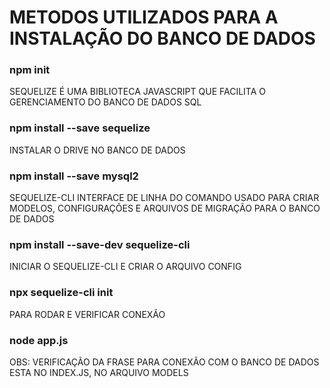 # METODOS UTILIZADOS PARA A INSTALAÇÃO DO BANCO DE DADOS 
### npm init

SEQUELIZE É UMA BIBLIOTECA JAVASCRIPT QUE FACILITA O GERENCIAMENTO DO BANCO DE DADOS SQL
### npm install  --save sequelize

INSTALAR O DRIVE NO BANCO DE DADOS 
### npm install --save mysql2

SEQUELIZE-CLI INTERFACE DE LINHA DO COMANDO USADO PARA CRIAR MODELOS, CONFIGURAÇÕES E ARQUIVOS DE MIGRAÇÃO PARA O BANCO DE DADOS
### npm install --save-dev sequelize-cli

INICIAR O SEQUELIZE-CLI E CRIAR O ARQUIVO CONFIG
### npx sequelize-cli init

PARA RODAR E VERIFICAR CONEXÃO
### node app.js

OBS: VERIFICAÇÃO DA FRASE PARA CONEXÃO COM O BANCO DE DADOS ESTA NO INDEX.JS, NO ARQUIVO MODELS

